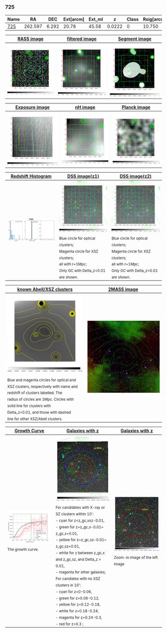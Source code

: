 <div STYLE="page-break-after: always;"></div>

### 725

|Name          |RA          |DEC      | Ext[arcm] | Ext_ml | z    | Class| Rsig[arcmin] | CRsig[c/s] | CR500[c/s] | R500[Mpc] |L500[erg/s]|F500[erg/s/cm^2]| M500[Msun]|Tx[keV]|beta|GC(XSZ,Delta_z<0.01)| GC(OPT,Delta_z<0.01)|GC|alias|
|--------------|------------|------------|---|---|-----------|--------|------|------|----|----|----|----|----|----|----|----|----|----|---|
|[725](script/725.md)     | 262.597       | 6.292       | 20.78    | 45.58   | 0.0222 | 0   | 10.750 |0.122 |0.134 |0.448 |1.860e+42 |1.662e-12 |2.613e+13 |0.942 |1.085 |-, |-, |-, |t586|

|[RASS image](../image/725/725_img.pdf)|[filtered image](../image/725/725_fil.pdf)|[Segment image](../image/725/725_seg.pdf)|
|-------------------|--------------------|-------------------|
| <img src="../image/725/725_img.png" width="300">  | <img src="../image/725/725_fil.png" width="300">   | <img src="../image/725/725_seg.png" width="300">  |

|[Exposure image](../image/725/725_mex.pdf)| [nH image](../image/725/725_nh.pdf)| [Planck image](../image/725/725_p.pdf)|
|-------------------|--------------------|-------------------|
|<img src="../image/725/725_mex.png" width="300">   | <img src="../image/725/725_nh.png" width="300">    | <img src="../image/725/725_p.png" width="300"> |

|[Redshift Histogram](../image/725/725_zg.pdf) | [DSS image(z1)](../image/725/725_dss_z1.pdf)      |  [DSS image(z2)](../image/725/725_dss_z2.pdf)    |
|-------------------|--------------------|-------------------|
|<img src="../image/725/725_zg.png" width="300"> |<img src="../image/725/725_dss_z1.png" width="300"> <sub><br>Blue circle for optical clusters; <br>Magenta circle for XSZ clusters; <br>all with r=1Mpc; <br>Only GC with Delta_z<0.01 are shown. </sub>| <img src="../image/725/725_dss_z2.png" width="300"><sub><br>Blue circle for optical clusters; <br>Magenta circle for XSZ clusters; <br>all with r=1Mpc; <br>Only GC with Delta_z<0.01 are shown. </sub> |

|[known Abell/XSZ clusters](../image/725/725_m.pdf) | [2MASS image](../image/725/725_2mass.pdf)      |
|-------------------|-------------------|
|<img src=../image/725/725_m.png width="300"> <sub><br>Blue and magenta circles for optical and <br>XSZ clusters, respectively with name and <br>redshift of clusters labelled. The <br>radius of circles are 1Mpc. Circles with <br>solid line for clusters with <br>Delta_z<0.01, and those with dashed <br>line for other XSZ/Abell clusters.        </sub>|<img src="../image/725/725_2mass.png" width="300">  |

|[Growth Curve](../image/725/725_gca_all.png) |[Galaxies with z](../image/725/725_opt_ned.pdf) |[Galaxies with z](../image/725/725_opt_ned_zoom.pdf) |
|-------------------|-------------------|-------------------|
| <img src="../image/725/725_gca_all.png" width="300"> <sub><br>The growth curve.</sub>| <img src=../image/725/725_opt_ned.png width="300"> <br><sub> For candidates with X-ray or SZ clusters within 10': <br> - cyan for z<z_gc,xsz-0.01, <br> - green for z=z_gc,x-0.01~ z_gc,x+0.01, <br> - yellow for z=z_gc,sz-0.01~ z_gc,sz+0.01, <br> - white for z between z_gc,x and z_gc,sz, and Delta_z > 0.01, <br> - magenta for other galaxies; <br>For candiates with no XSZ clusters in 10': <br> - cyan for z=0-0.06, <br> - green for z=0.06-0.12, <br> - yellow for z=0.12-0.18, <br> - white for z=0.18-0.24, <br> - magenta for z=0.24-0.3, <br> - red for z>0.3 ;  </sub>|<img src=../image/725/725_opt_ned_zoom.png width="300">  <br><sub> Zoom-in image of the left image</sub>|




